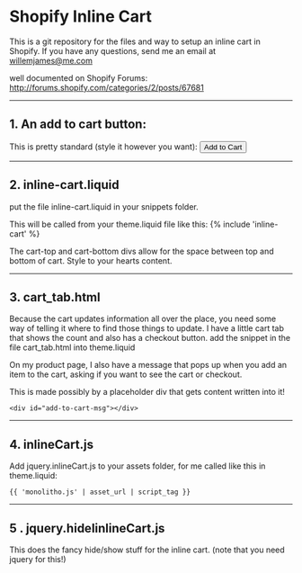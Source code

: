 # Shopify Inline Cart

This is a git repository for the files and way to setup an inline cart in Shopify. If you have any questions, send me an email at willemjames@me.com

well documented on Shopify Forums:
http://forums.shopify.com/categories/2/posts/67681

_____________________________________________________________________________________________________________

## 1. An add to cart button:

This is pretty standard (style it however you want):
    <input type="submit" name="add" id="add-to-cart" value="Add to Cart" />
  
_____________________________________________________________________________________________________________

## 2. inline-cart.liquid

put the file inline-cart.liquid in your snippets folder.

This will be called from your theme.liquid file like this: 
    {% include 'inline-cart' %} 

The cart-top and cart-bottom divs allow for the space between top and bottom of cart. Style to your hearts content.


_____________________________________________________________________________________________________________

## 3. cart_tab.html

Because the cart updates information all over the place, you need some way of telling it where to find those things to update. I have a little cart tab that shows the count and also has a checkout button. add the snippet in the file cart_tab.html into theme.liquid

On my product page, I also have a message that pops up when you add an item to the cart, asking if you want to see the cart or checkout.

This is made possibly by a placeholder div that gets content written into it!

    <div id="add-to-cart-msg"></div>

_____________________________________________________________________________________________________________

## 4. inlineCart.js

Add jquery.inlineCart.js to your assets folder, for me called like this in theme.liquid:

    {{ 'monolitho.js' | asset_url | script_tag }} 


_____________________________________________________________________________________________________________

## 5 . jquery.hideIinlineCart.js

This does the fancy hide/show stuff for the inline cart. (note that you need jquery for this!)